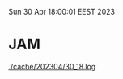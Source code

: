 Sun 30 Apr 18:00:01 EEST 2023
# JAM
<a href='./cache/202304/30_18.log'>./cache/202304/30_18.log</a>

